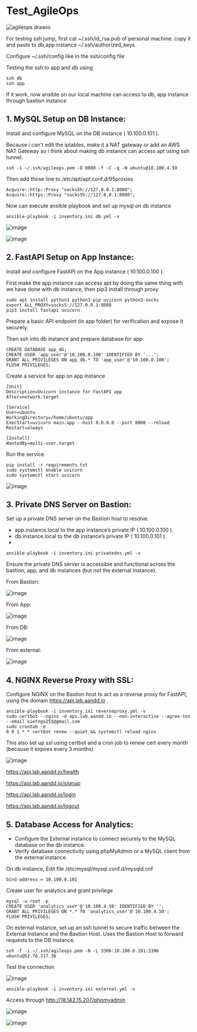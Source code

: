 # Test_AgileOps

![agileops drawio](https://github.com/user-attachments/assets/18c66455-ab0f-4866-831e-49ee78366f48)


For testing ssh jump, first cat ~/.ssh/id_rsa.pub of personal machine. copy it and paste to db,app instance ~/.ssh/authorized_keys

Configure ~/.ssh/config like in the ssh/config file

Testing the ssh to app and db using
```
ssh db
ssh app
```
If it work, now ansible on our local machine can access to db, app instance through bastion instance

## 1. MySQL Setup on DB Instance:
Install and configure MySQL on the DB instance ( 10.100.0.101 ).

Because i can't edit the iptables, make it a NAT gateway or add an AWS NAT Gateway so i think about making db instance can access apt using ssh tunnel:
```
ssh -i ~/.ssh/agileops.pem -D 8080 -f -C -q -N ubuntu@10.100.4.50
```

Then add those line to /etc/apt/apt.conf.d/95proxies
```
Acquire::http::Proxy "socks5h://127.0.0.1:8080";
Acquire::https::Proxy "socks5h://127.0.0.1:8080";
```

Now can execute ansible playbook and set up mysql on db instance

```
ansible-playbook -i inventory.ini db.yml -v
```
![image](https://github.com/user-attachments/assets/67a8a801-0d60-4adb-bf60-f4aca5dfab0e)

![image](https://github.com/user-attachments/assets/77de97d5-2206-4848-9e70-8abcc6a8cb9f)

## 2. FastAPI Setup on App Instance:

Install and configure FastAPI on the App instance ( 10.100.0.100 ).

First make the app instance can access apt by doing the same thing with we have done with db instance, then pip3 install through proxy

```
sudo apt install python3 python3-pip uvicorn python3-socks 
export ALL_PROXY=socks5://127.0.0.1:8080
pip3 install fastapi uvicorn
```

Prepare a basic API endpoint (in app folder) for verification and expose it securely.

Then ssh into db instance and prepare database for app
```
CREATE DATABASE app_db;
CREATE USER 'app_user'@'10.100.0.100' IDENTIFIED BY '...';
GRANT ALL PRIVILEGES ON app_db.* TO 'app_user'@'10.100.0.100';
FLUSH PRIVILEGES;
```

Create a service for app on app instance

```
[Unit]
Description=Uvicorn instance for FastAPI app
After=network.target

[Service]
User=ubuntu
WorkingDirectory=/home/ubuntu/app
ExecStart=uvicorn main:app --host 0.0.0.0 --port 8000 --reload
Restart=always

[Install]
WantedBy=multi-user.target
```
Run the service
```
pip install -r requirements.txt
sudo systemctl enable uvicorn
sudo systemctl start uvicorn
```

![image](https://github.com/user-attachments/assets/deec7158-e0e0-43ca-92a0-a49856231757)


## 3. Private DNS Server on Bastion:
Set up a private DNS server on the Bastion host to resolve:
- app.instance.local to the app instance’s private IP ( 10.100.0.100 ).
- db.instance.local to the db instance’s private IP ( 10.100.0.101 ).
- 
```
ansible-playbook -i inventory.ini privatedns.yml -v
```

Ensure the private DNS server is accessible and functional across the bastion, app, and db instances (but not the external instance).

From Bastion:

![image](https://github.com/user-attachments/assets/7236a367-2da0-4cb9-8408-08843a116099)

From App:

![image](https://github.com/user-attachments/assets/2b5b281a-7b40-48e2-87d3-6bef6df63ada)

From DB:

![image](https://github.com/user-attachments/assets/40bb0b19-5d1b-4fe7-8b7a-da0fcdcd81b4)

From external:

![image](https://github.com/user-attachments/assets/1a9d3c19-8845-445e-b75e-bee79f0130b8)

## 4. NGINX Reverse Proxy with SSL:

Configure NGINX on the Bastion host to act as a reverse proxy for FastAPI, using the domain https://api.lab.aandd.io .

```
ansible-playbook -i inventory.ini reverseproxy.yml -v
sudo certbot --nginx -d api.lab.aandd.io --non-interactive --agree-tos --email kietngo255@gmail.com
sudo crontab -e
0 0 1 * * certbot renew --quiet && systemctl reload nginx
```
This also set up ssl using certbot and a cron job to renew cert every month (because it expires every 3 months)

![image](https://github.com/user-attachments/assets/072b994e-c3d7-4d63-9c4a-f7c97d8a0852)

https://api.lab.aandd.io/health

https://api.lab.aandd.io/signup

https://api.lab.aandd.io/login

https://api.lab.aandd.io/logout

## 5. Database Access for Analytics:
- Configure the External instance to connect securely to the MySQL database on the db instance.
- Verify database connectivity using phpMyAdmin or a MySQL client from the external instance.

On db instance, Edit file /etc/mysql/mysql.conf.d/mysqld.cnf

```
bind-address = 10.100.0.101
```

Create user for analytics and grant privilege

```
mysql -u root -p
CREATE USER 'analytics_user'@'10.100.4.50' IDENTIFIED BY '';
GRANT ALL PRIVILEGES ON *.* TO 'analytics_user'@'10.100.4.50';
FLUSH PRIVILEGES;
```

On external instance, set up an ssh tunnel to secure traffic between the External Instance and the Bastion Host. Uses the Bastion Host to forward requests to the DB Instance.

```
ssh -f -i ~/.ssh/agileops.pem -N -L 3306:10.100.0.101:3306 ubuntu@52.76.217.36
```

Test the connection 

![image](https://github.com/user-attachments/assets/ae730aa1-bb71-4c7b-8c6b-1c0e84e81afa)

```
ansible-playbook -i inventory.ini external.yml -v
```
Access through http://18.142.15.207/phpmyadmin

![image](https://github.com/user-attachments/assets/243b4b8c-b2fb-41cc-80a1-5b6a8a6820ca)

![image](https://github.com/user-attachments/assets/4c003784-c7cd-4fcf-8344-8f161f7b42c7)

